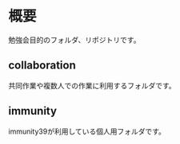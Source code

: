 # 概要
勉強会目的のフォルダ、リポジトリです。

## collaboration
共同作業や複数人での作業に利用するフォルダです。

## immunity
immunity39が利用している個人用フォルダです。